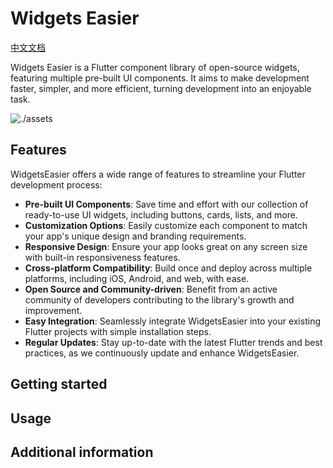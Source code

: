 # Widgets Easier

[中文文档](https://github.com/jacklee1995/widgets_easier/blob/master/README_CN.md)

Widgets Easier is a Flutter component library of open-source widgets, featuring multiple pre-built UI components. It aims to make development faster, simpler, and more efficient, turning development into an enjoyable task.


![./assets](widgets_easier.png)

## Features


WidgetsEasier offers a wide range of features to streamline your Flutter development process:

- **Pre-built UI Components**: Save time and effort with our collection of ready-to-use UI widgets, including buttons, cards, lists, and more.
- **Customization Options**: Easily customize each component to match your app's unique design and branding requirements.
- **Responsive Design**: Ensure your app looks great on any screen size with built-in responsiveness features.
- **Cross-platform Compatibility**: Build once and deploy across multiple platforms, including iOS, Android, and web, with ease.
- **Open Source and Community-driven**: Benefit from an active community of developers contributing to the library's growth and improvement.
- **Easy Integration**: Seamlessly integrate WidgetsEasier into your existing Flutter projects with simple installation steps.
- **Regular Updates**: Stay up-to-date with the latest Flutter trends and best practices, as we continuously update and enhance WidgetsEasier.


## Getting started


## Usage



## Additional information

